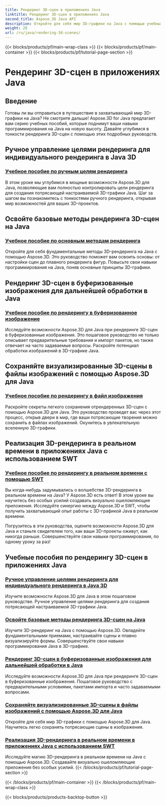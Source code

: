 ```yaml
---
title: Рендеринг 3D-сцен в приложениях Java
linktitle: Рендеринг 3D-сцен в приложениях Java
second_title: Aspose.3D Java API
description: Откройте для себя мир 3D-графики на Java с помощью учебных пособий Aspose.3D. Освойте ручной рендеринг, базовые методы, обработку изображений и рендеринг в реальном времени без особых усилий.
weight: 28
url: /ru/java/rendering-3d-scenes/
---
```


{{< blocks/products/pf/main-wrap-class >}}
{{< blocks/products/pf/main-container >}}
{{< blocks/products/pf/tutorial-page-section >}}

# Рендеринг 3D-сцен в приложениях Java

## Введение

Готовы ли вы отправиться в путешествие в захватывающий мир 3D-графики на Java? Не смотрите дальше! Aspose.3D for Java предлагает вам серию учебных пособий, которые поднимут ваши навыки программирования на Java на новую высоту. Давайте углубимся в тонкости рендеринга 3D-сцен с помощью этих подробных руководств.

## Ручное управление целями рендеринга для индивидуального рендеринга в Java 3D
### [Учебное пособие по ручным целям рендеринга](./manual-render-targets/)

В этом уроке мы углубимся в мощные возможности Aspose.3D для Java, позволяющие вам полностью контролировать цели рендеринга для создания потрясающей настраиваемой 3D-графики Java. Шаг за шагом вы познакомитесь с тонкостями ручного рендеринга, открывая мир возможностей для ваших 3D-проектов.

## Освойте базовые методы рендеринга 3D-сцен на Java
### [Учебное пособие по основным методам рендеринга](./basic-rendering/)

Откройте для себя фундаментальные методы 3D-рендеринга на Java с помощью Aspose.3D. Это руководство поможет вам освоить основы: от настройки сцен до плавного рендеринга фигур. Повысьте свои навыки программирования на Java, поняв основные принципы 3D-графики.

## Рендеринг 3D-сцен в буферизованные изображения для дальнейшей обработки в Java
### [Учебное пособие по рендерингу в буферизованное изображение](./render-to-buffered-image/)

Исследуйте возможности Aspose.3D для Java при рендеринге 3D-сцен в буферизованные изображения. Это пошаговое руководство не только описывает предварительные требования и импорт пакетов, но также отвечает на часто задаваемые вопросы. Раскройте потенциал обработки изображений в 3D-графике Java.

## Сохраняйте визуализированные 3D-сцены в файлы изображений с помощью Aspose.3D для Java
### [Учебное пособие по рендерингу в файл изображения](./render-to-file/)

Раскройте секреты легкого сохранения отрендеренных 3D-сцен с помощью Aspose.3D для Java. Это руководство проведет вас через этот процесс, открыв двери в мир, где ваши потрясающие творения можно сохранить в файлах изображений. Окунитесь в увлекательную вселенную 3D-графики.

## Реализация 3D-рендеринга в реальном времени в приложениях Java с использованием SWT
### [Учебное пособие по рендерингу в реальном времени с помощью SWT](./real-time-rendering-swt/)

Вы когда-нибудь задумывались о волшебстве 3D-рендеринга в реальном времени на Java? У Aspose.3D есть ответ! В этом уроке вы научитесь без особых усилий создавать визуально ошеломляющие приложения. Исследуйте синергию между Aspose.3D и SWT, чтобы получить захватывающий опыт работы с 3D-графикой Java в реальном времени.

Погрузитесь в эти руководства, оцените возможности Aspose.3D для Java и станьте свидетелем того, как ваши 3D-проекты оживут, как никогда раньше. Совершенствуйте свои навыки программирования, по одному уроку за раз!
## Учебные пособия по рендерингу 3D-сцен в приложениях Java
### [Ручное управление целями рендеринга для индивидуального рендеринга в Java 3D](./manual-render-targets/)
Изучите возможности Aspose.3D для Java в этом пошаговом руководстве. Ручное управление целями рендеринга для создания потрясающей настраиваемой 3D-графики Java.
### [Освойте базовые методы рендеринга 3D-сцен на Java](./basic-rendering/)
Изучите 3D-рендеринг на Java с помощью Aspose.3D. Овладейте фундаментальными приемами, настраивайте сцены и плавно визуализируйте формы. Совершенствуйте свои навыки программирования Java в 3D-графике.
### [Рендеринг 3D-сцен в буферизованные изображения для дальнейшей обработки в Java](./render-to-buffered-image/)
Исследуйте возможности Aspose.3D для Java при рендеринге 3D-сцен в буферизованные изображения. Пошаговое руководство с предварительными условиями, пакетами импорта и часто задаваемыми вопросами.
### [Сохраняйте визуализированные 3D-сцены в файлы изображений с помощью Aspose.3D для Java](./render-to-file/)
Откройте для себя мир 3D-графики с помощью Aspose.3D для Java. Научитесь легко сохранять потрясающие сцены в изображения.
### [Реализация 3D-рендеринга в реальном времени в приложениях Java с использованием SWT](./real-time-rendering-swt/)
Исследуйте магию 3D-рендеринга в реальном времени на Java с помощью Aspose.3D. Создавайте визуально ошеломляющие приложения без особых усилий.
{{< /blocks/products/pf/tutorial-page-section >}}

{{< /blocks/products/pf/main-container >}}
{{< /blocks/products/pf/main-wrap-class >}}

{{< blocks/products/products-backtop-button >}}
